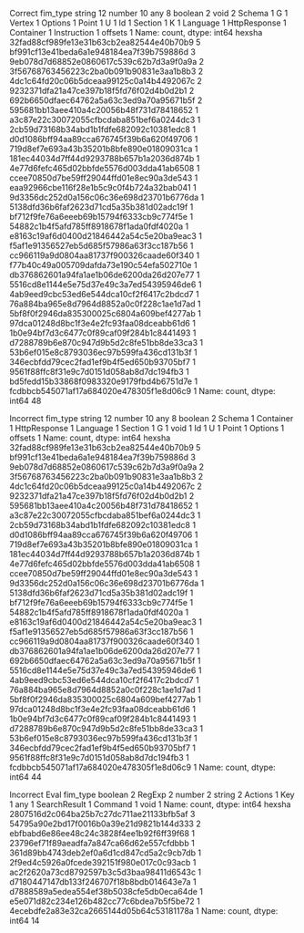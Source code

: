 Correct
fim_type
string          12
number          10
any              8
boolean          2
void             2
Schema           1
G                1
Vertex           1
Options          1
Point            1
U                1
Id               1
Section          1
K                1
Language         1
HttpResponse     1
Container        1
Instruction      1
offsets          1
Name: count, dtype: int64
hexsha
32fad88cf989fe13e31b63cb2ea82544e40b70b9    5
bf991cf13e41beda6a1e948184ea7f39b759886d    3
9eb078d7d68852e0860617c539c62b7d3a9f0a9a    2
3f56768763456223c2ba0b091b90831e3aa1b8b3    2
4dc1c64fd20c06b5dceaa99125c0a14b4492067c    2
9232371dfa21a47ce397b18f5fd76f02d4b0d2b1    2
692b6650dfaec64762a5a63c3ed9a70a95671b5f    2
595681bb13aee410a4c20056b48f731d78418652    1
a3c87e22c30072055cfbcdaba851bef6a0244dc3    1
2cb59d73168b34abd1b1fdfe682092c10381edc8    1
d0d1086bff94aa89cca676745f39b6a620f49706    1
719d8ef7e693a43b35201b8bfe890e01809031ca    1
181ec44034d7ff44d9293788b657b1a2036d874b    1
4e77d6fefc465d02bbfde5576d003dda41ab6508    1
ccee70850d7be59ff29044ffd01e8ec90a3de543    1
eaa92966cbe116f28e1b5c9c0f4b724a32bab041    1
9d3356dc252d0a156c06c36e698d23701b6776da    1
5138dfd36b6faf2623d71cd5a35b381d02adc19f    1
bf712f9fe76a6eeeb69b15794f6333cb9c774f5e    1
54882c1b4f5afd785ff8918678f1ada0fdf4020a    1
e8163c19af6d0400d21846442a54c5e20ba9eac3    1
f5af1e91356527eb5d685f57986a63f3cc187b56    1
cc966119a9d0804aa81737f900326caade60f340    1
f77b40c49a005709dafda73e190c54efa502710e    1
db376862601a94fa1ae1b06de6200da26d207e77    1
5516cd8e1144e5e75d37e49c3a7ed54395946de6    1
4ab9eed9cbc53ed6e544dca10cf2f6417c2bdcd7    1
76a884ba965e8d7964d8852a0c0f228c1ae1d7ad    1
5bf8f0f2946da835300025c6804a609bef4277ab    1
97dca01248d8bc1f3e4e2fc93faa08dceabb61d6    1
1b0e94bf7d3c6477c0f89caf09f284b1c8441493    1
d7288789b6e870c947d9b5d2c8fe51bb8de33ca3    1
53b6ef015e8c8793036ec97b599fa436cd131b3f    1
346ecbfdd79cec2fad1ef9b4f5ed650b93705bf7    1
9561f88ffc8f31e9c7d0151d058ab8d7dc194fb3    1
bd5fedd15b33868f0983320e9179fbd4b6751d7e    1
fcdbbcb545071af17a684020e478305f1e8d06c9    1
Name: count, dtype: int64
48

Incorrect
fim_type
string          12
number          10
any              8
boolean          2
Schema           1
Container        1
HttpResponse     1
Language         1
Section          1
G                1
void             1
Id               1
U                1
Point            1
Options          1
offsets          1
Name: count, dtype: int64
hexsha
32fad88cf989fe13e31b63cb2ea82544e40b70b9    5
bf991cf13e41beda6a1e948184ea7f39b759886d    3
9eb078d7d68852e0860617c539c62b7d3a9f0a9a    2
3f56768763456223c2ba0b091b90831e3aa1b8b3    2
4dc1c64fd20c06b5dceaa99125c0a14b4492067c    2
9232371dfa21a47ce397b18f5fd76f02d4b0d2b1    2
595681bb13aee410a4c20056b48f731d78418652    1
a3c87e22c30072055cfbcdaba851bef6a0244dc3    1
2cb59d73168b34abd1b1fdfe682092c10381edc8    1
d0d1086bff94aa89cca676745f39b6a620f49706    1
719d8ef7e693a43b35201b8bfe890e01809031ca    1
181ec44034d7ff44d9293788b657b1a2036d874b    1
4e77d6fefc465d02bbfde5576d003dda41ab6508    1
ccee70850d7be59ff29044ffd01e8ec90a3de543    1
9d3356dc252d0a156c06c36e698d23701b6776da    1
5138dfd36b6faf2623d71cd5a35b381d02adc19f    1
bf712f9fe76a6eeeb69b15794f6333cb9c774f5e    1
54882c1b4f5afd785ff8918678f1ada0fdf4020a    1
e8163c19af6d0400d21846442a54c5e20ba9eac3    1
f5af1e91356527eb5d685f57986a63f3cc187b56    1
cc966119a9d0804aa81737f900326caade60f340    1
db376862601a94fa1ae1b06de6200da26d207e77    1
692b6650dfaec64762a5a63c3ed9a70a95671b5f    1
5516cd8e1144e5e75d37e49c3a7ed54395946de6    1
4ab9eed9cbc53ed6e544dca10cf2f6417c2bdcd7    1
76a884ba965e8d7964d8852a0c0f228c1ae1d7ad    1
5bf8f0f2946da835300025c6804a609bef4277ab    1
97dca01248d8bc1f3e4e2fc93faa08dceabb61d6    1
1b0e94bf7d3c6477c0f89caf09f284b1c8441493    1
d7288789b6e870c947d9b5d2c8fe51bb8de33ca3    1
53b6ef015e8c8793036ec97b599fa436cd131b3f    1
346ecbfdd79cec2fad1ef9b4f5ed650b93705bf7    1
9561f88ffc8f31e9c7d0151d058ab8d7dc194fb3    1
fcdbbcb545071af17a684020e478305f1e8d06c9    1
Name: count, dtype: int64
44

Incorrect Eval
fim_type
boolean         2
RegExp          2
number          2
string          2
Actions         1
Key             1
any             1
SearchResult    1
Command         1
void            1
Name: count, dtype: int64
hexsha
2807516d2c064ba25b7c27dc711ae21133bfb5af    3
54795a90e2bd17f0016b0a39e21d9821b144d333    2
ebfbabd6e86ee48c24c3828f4ee1b92f6ff39f68    1
23796ef71f89aeadfa7a847ca66d62e557cfdbbb    1
361d89bb4743deb2ef0a6d1cd847cd5a2c9cb7db    1
2f9ed4c5926a0fcede392151f980e017c0c93acb    1
ac2f2620a73cd8792597b3c5d3baa98411d6543c    1
d7180447147db133f246707f18b8bdb014643e7a    1
d7888589a5edea554ef38b5038cfe5db0eca64de    1
e5e071d82c234e126b482cc77c6bdea7b5f5be72    1
4ecebdfe2a83e32ca2665144d05b64c53181178a    1
Name: count, dtype: int64
14
